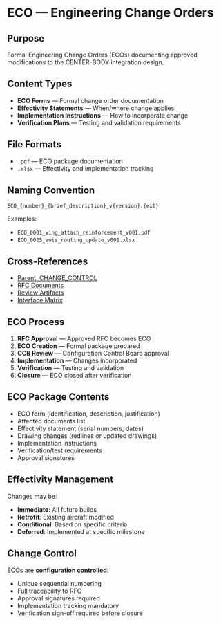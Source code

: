 # ECO — Engineering Change Orders

## Purpose

Formal Engineering Change Orders (ECOs) documenting approved modifications to the CENTER-BODY integration design.

## Content Types

- **ECO Forms** — Formal change order documentation
- **Effectivity Statements** — When/where change applies
- **Implementation Instructions** — How to incorporate change
- **Verification Plans** — Testing and validation requirements

## File Formats

- `.pdf` — ECO package documentation
- `.xlsx` — Effectivity and implementation tracking

## Naming Convention

```
ECO_{number}_{brief_description}_v{version}.{ext}
```

Examples:
- `ECO_0001_wing_attach_reinforcement_v001.pdf`
- `ECO_0025_ewis_routing_update_v001.xlsx`

## Cross-References

- [Parent: CHANGE_CONTROL](../README.md)
- [RFC Documents](../RFC/README.md)
- [Review Artifacts](../../REVIEWS/)
- [Interface Matrix](../../INTERFACE_MATRIX/README.md)

## ECO Process

1. **RFC Approval** — Approved RFC becomes ECO
2. **ECO Creation** — Formal package prepared
3. **CCB Review** — Configuration Control Board approval
4. **Implementation** — Changes incorporated
5. **Verification** — Testing and validation
6. **Closure** — ECO closed after verification

## ECO Package Contents

- ECO form (identification, description, justification)
- Affected documents list
- Effectivity statement (serial numbers, dates)
- Drawing changes (redlines or updated drawings)
- Implementation instructions
- Verification/test requirements
- Approval signatures

## Effectivity Management

Changes may be:
- **Immediate**: All future builds
- **Retrofit**: Existing aircraft modified
- **Conditional**: Based on specific criteria
- **Deferred**: Implemented at specific milestone

## Change Control

ECOs are **configuration controlled**:
- Unique sequential numbering
- Full traceability to RFC
- Approval signatures required
- Implementation tracking mandatory
- Verification sign-off required before closure
